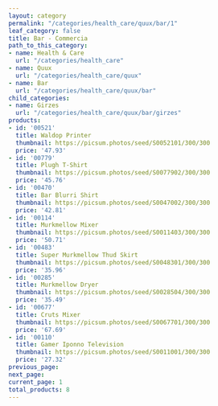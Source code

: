 ```yaml
---
layout: category
permalink: "/categories/health_care/quux/bar/1"
leaf_category: false
title: Bar - Commercia
path_to_this_category:
- name: Health & Care
  url: "/categories/health_care"
- name: Quux
  url: "/categories/health_care/quux"
- name: Bar
  url: "/categories/health_care/quux/bar"
child_categories:
- name: Girzes
  url: "/categories/health_care/quux/bar/girzes"
products:
- id: '00521'
  title: Waldop Printer
  thumbnail: https://picsum.photos/seed/S0052101/300/300
  price: '47.93'
- id: '00779'
  title: Plugh T-Shirt
  thumbnail: https://picsum.photos/seed/S0077902/300/300
  price: '45.76'
- id: '00470'
  title: Bar Blurri Shirt
  thumbnail: https://picsum.photos/seed/S0047002/300/300
  price: '42.81'
- id: '00114'
  title: Murkmellow Mixer
  thumbnail: https://picsum.photos/seed/S0011403/300/300
  price: '50.71'
- id: '00483'
  title: Super Murkmellow Thud Skirt
  thumbnail: https://picsum.photos/seed/S0048301/300/300
  price: '35.96'
- id: '00285'
  title: Murkmellow Dryer
  thumbnail: https://picsum.photos/seed/S0028504/300/300
  price: '35.49'
- id: '00677'
  title: Cruts Mixer
  thumbnail: https://picsum.photos/seed/S0067701/300/300
  price: '67.69'
- id: '00110'
  title: Gamer Iponno Television
  thumbnail: https://picsum.photos/seed/S0011001/300/300
  price: '27.32'
previous_page: 
next_page: 
current_page: 1
total_products: 8
---
```

